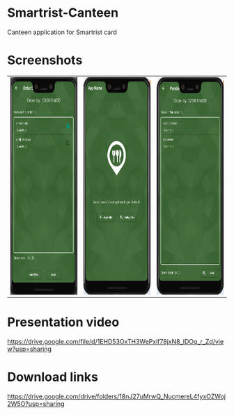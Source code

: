 # Smartrist-Canteen
Canteen application for Smartrist card

# Screenshots

<table width="500" border="0" cellpadding="5">

<tr>

<td align="center" valign="center">
<img src="https://github.com/Arnab-Banerjee-Kolkata/Smartrist-Canteen/blob/master/screenshots/can1.png" alt="description here" height="500" width="350"/>
<br />
</td>

<td align="center" valign="center">
<img src="https://github.com/Arnab-Banerjee-Kolkata/Smartrist-Canteen/blob/master/screenshots/can2.png" alt="description here" height="500" width="350" />
<br />
</td>

<td align="center" valign="center">
<img src="https://github.com/Arnab-Banerjee-Kolkata/Smartrist-Canteen/blob/master/screenshots/can3.png" alt="description here" height="500" width="350" />
<br />
</td>

</tr>
</table>

# Presentation video
https://drive.google.com/file/d/1EHD53OxTH3WePxif78jxN8_lDOq_r_Zd/view?usp=sharing

# Download links
https://drive.google.com/drive/folders/18nJ27uMrwQ_NucmereL4fyxOZWoj2W5O?usp=sharing

